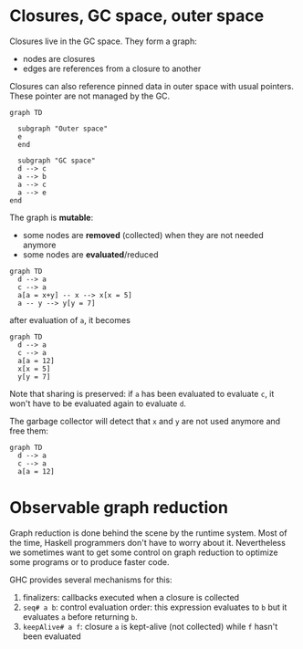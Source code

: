 # Closures, GC space, outer space

Closures live in the GC space. They form a graph:
* nodes are closures
* edges are references from a closure to another

Closures can also reference pinned data in outer space with usual pointers. These pointer are not managed by the GC.

```mermaid
graph TD

  subgraph "Outer space"
  e
  end

  subgraph "GC space"
  d --> c
  a --> b
  a --> c
  a --> e
end
```

The graph is **mutable**:
* some nodes are **removed** (collected) when they are not needed anymore
* some nodes are **evaluated**/reduced

```mermaid
graph TD
  d --> a
  c --> a
  a[a = x+y] -- x --> x[x = 5]
  a -- y --> y[y = 7]
```

after evaluation of `a`, it becomes

```mermaid
graph TD
  d --> a
  c --> a
  a[a = 12]
  x[x = 5]
  y[y = 7]
```

Note that sharing is preserved: if `a` has been evaluated to evaluate `c`, it won't have to be evaluated again to evaluate `d`.

The garbage collector will detect that `x` and `y` are not used anymore and free them:

```mermaid
graph TD
  d --> a
  c --> a
  a[a = 12]
```

# Observable graph reduction

Graph reduction is done behind the scene by the runtime system. Most of the time, Haskell programmers don't have to worry about it. Nevertheless we sometimes want to get some control on graph reduction to optimize some programs or to produce faster code.

GHC provides several mechanisms for this:
1. finalizers: callbacks executed when a closure is collected
2. `seq# a b`: control evaluation order: this expression evaluates to `b` but it evaluates `a` before returning `b`.
3. `keepAlive# a f`: closure `a` is kept-alive (not collected) while `f` hasn't been evaluated